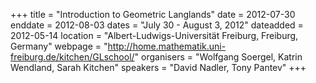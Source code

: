 +++
title = "Introduction to Geometric Langlands"
date = 2012-07-30
enddate = 2012-08-03
dates = "July 30 - August 3, 2012"
dateadded = 2012-05-14
location = "Albert-Ludwigs-Universität Freiburg, Freiburg, Germany"
webpage = "http://home.mathematik.uni-freiburg.de/kitchen/GLschool/"
organisers = "Wolfgang Soergel, Katrin Wendland, Sarah Kitchen"
speakers = "David Nadler, Tony Pantev"
+++

